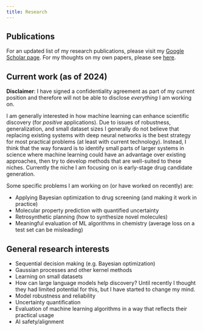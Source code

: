 ```yaml
---
title: Research
---
```


## Publications

For an updated list of my research publications,
please visit my
[Google Scholar page](https://scholar.google.com/citations?user=WAvRaxMAAAAJ).
For my thoughts on my own papers, please see [here](/misc/paper-retrospectives).

## Current work (as of 2024)

**Disclaimer**:
I have signed a confidentiality agreement as part of my current position
and therefore will not be able to disclose *everything* I am working on.

I am generally interested in how machine learning can enhance scientific
discovery (for *positive* applications).
Due to issues of robustness, generalization,
and small dataset sizes I generally do not believe that replacing existing
systems with deep neural networks is the best strategy for most practical
problems (at least with current technology). Instead, I think that the way
forward is to identify small parts of larger systems in science where machine
learning could have an advantage over existing approaches, then try to develop
methods that are well-suited to these niches. Currently the niche I am focusing
on is early-stage drug candidate generation.

Some specific problems I am
working on (or have worked on recently) are:

- Applying Bayesian optimization to drug screening (and making it work in practice)
- Molecular property prediction with quantified uncertainty
- Retrosynthetic planning (how to synthesize novel molecules)
- Meaningful evaluation of ML algorithms in chemistry (average loss on a test set can be misleading)

## General research interests

- Sequential decision making (e.g. Bayesian optimization)
- Gaussian processes and other kernel methods
- Learning on small datasets
- How can large language models help discovery? Until recently I thought they had limited potential for this, but I have started to change my mind.
- Model robustness and reliability
- Uncertainty quantification
- Evaluation of machine learning algorithms in a way that reflects their practical usage
- AI safety/alignment

